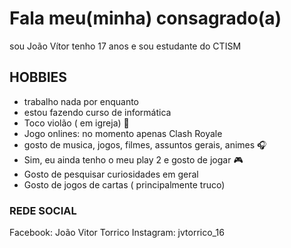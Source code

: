 # Fala meu(minha) consagrado(a)
sou João Vítor tenho 17 anos  e sou estudante do CTISM

## HOBBIES
-  trabalho nada por enquanto
-  estou fazendo curso de informática
-  Toco violão ( em igreja) 🎸
-  Jogo onlines: no momento apenas Clash Royale
-   gosto de musica, jogos, filmes, assuntos gerais, animes 🎧
- Sim, eu ainda tenho o meu play 2 e gosto de jogar  🎮 
- Gosto de pesquisar curiosidades em geral
- Gosto de jogos de cartas ( principalmente truco)

###  REDE SOCIAL 
 Facebook: João Vitor Torrico
 Instagram: jvtorrico_16



